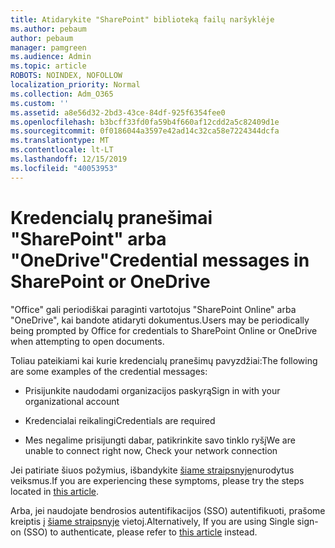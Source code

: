 ```yaml
---
title: Atidarykite "SharePoint" biblioteką failų naršyklėje
ms.author: pebaum
author: pebaum
manager: pamgreen
ms.audience: Admin
ms.topic: article
ROBOTS: NOINDEX, NOFOLLOW
localization_priority: Normal
ms.collection: Adm_O365
ms.custom: ''
ms.assetid: a8e56d32-2bd3-43ce-84df-925f6354fee0
ms.openlocfilehash: b3bcff33fd0fa59b4f660af12cdd2a5c82409d1e
ms.sourcegitcommit: 0f0186044a3597e42ad14c32ca58e7224344dcfa
ms.translationtype: MT
ms.contentlocale: lt-LT
ms.lasthandoff: 12/15/2019
ms.locfileid: "40053953"
---
```

# <a name="credential-messages-in-sharepoint-or-onedrive"></a><span data-ttu-id="607ba-102">Kredencialų pranešimai "SharePoint" arba "OneDrive"</span><span class="sxs-lookup"><span data-stu-id="607ba-102">Credential messages in SharePoint or OneDrive</span></span>

<span data-ttu-id="607ba-103">"Office" gali periodiškai paraginti vartotojus "SharePoint Online" arba "OneDrive", kai bandote atidaryti dokumentus.</span><span class="sxs-lookup"><span data-stu-id="607ba-103">Users may be periodically being prompted by Office for credentials to SharePoint Online or OneDrive when attempting to open documents.</span></span>

<span data-ttu-id="607ba-104">Toliau pateikiami kai kurie kredencialų pranešimų pavyzdžiai:</span><span class="sxs-lookup"><span data-stu-id="607ba-104">The following are some examples of the credential messages:</span></span>

- <span data-ttu-id="607ba-105">Prisijunkite naudodami organizacijos paskyrą</span><span class="sxs-lookup"><span data-stu-id="607ba-105">Sign in with your organizational account</span></span>

- <span data-ttu-id="607ba-106">Kredencialai reikalingi</span><span class="sxs-lookup"><span data-stu-id="607ba-106">Credentials are required</span></span>

- <span data-ttu-id="607ba-107">Mes negalime prisijungti dabar, patikrinkite savo tinklo ryšį</span><span class="sxs-lookup"><span data-stu-id="607ba-107">We are unable to connect right now, Check your network connection</span></span>

<span data-ttu-id="607ba-108">Jei patiriate šiuos požymius, išbandykite [šiame straipsnyje](https://support.microsoft.com/help/2913639/office-applications-periodically-prompt-for-credentials-to-sharepoint)nurodytus veiksmus.</span><span class="sxs-lookup"><span data-stu-id="607ba-108">If you are experiencing these symptoms, please try the steps located in [this article](https://support.microsoft.com/help/2913639/office-applications-periodically-prompt-for-credentials-to-sharepoint).</span></span>

<span data-ttu-id="607ba-109">Arba, jei naudojate bendrosios autentifikacijos (SSO) autentifikuoti, prašome kreiptis į [šiame straipsnyje](https://support.microsoft.com/help/4025962/cant-sign-in-after-update-to-office-2016-build-16-0-7967-on-windows-10) vietoj.</span><span class="sxs-lookup"><span data-stu-id="607ba-109">Alternatively, If you are using Single sign-on (SSO) to authenticate, please refer to [this article](https://support.microsoft.com/help/4025962/cant-sign-in-after-update-to-office-2016-build-16-0-7967-on-windows-10) instead.</span></span>


